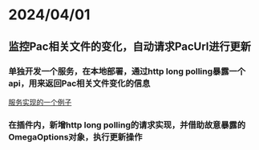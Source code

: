 # 2024/04/01

## 监控Pac相关文件的变化，自动请求PacUrl进行更新

### 单独开发一个服务，在本地部署，通过http long polling暴露一个api，用来返回Pac相关文件变化的信息

[服务实现的一个例子](git@github.com:zhangw/rs-v2ray-pac-watcher-server.git)

### 在插件内，新增http long polling的请求实现，并借助故意暴露的OmegaOptions对象，执行更新操作

